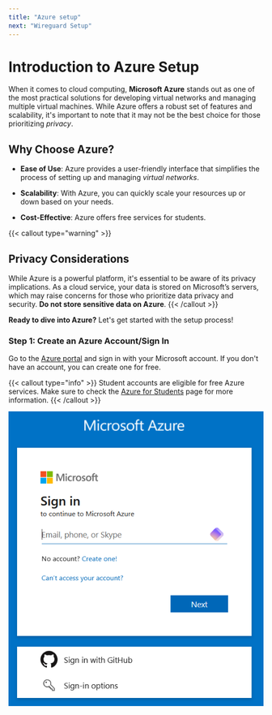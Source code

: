 ```yaml
---
title: "Azure setup"
next: "Wireguard Setup"
---
```


# Introduction to Azure Setup

When it comes to cloud computing, **Microsoft Azure** stands out as one of the most practical solutions for developing virtual networks and managing multiple virtual machines. While Azure offers a robust set of features and scalability, it's important to note that it may not be the best choice for those prioritizing *privacy*.

## Why Choose Azure?

- **Ease of Use**: Azure provides a user-friendly interface that simplifies the process of setting up and managing *virtual networks*. 

- **Scalability**: With Azure, you can quickly scale your resources up or down based on your needs. 

- **Cost-Effective**: Azure offers free services for students.

{{< callout type="warning" >}}
  ## Privacy Considerations
  While Azure is a powerful platform, it's essential to be aware of its privacy implications. As a cloud service, your data is stored on Microsoft’s servers, which may raise concerns for those who prioritize data privacy and security. **Do not store sensitive data on Azure**.
{{< /callout >}}

**Ready to dive into Azure?** Let's get started with the setup process!

### Step 1: Create an Azure Account/Sign In

Go to the [Azure portal](https://portal.azure.com/) and sign in with your Microsoft account. If you don't have an account, you can create one for free.

{{< callout type="info" >}}
  Student accounts are eligible for free Azure services. Make sure to check the [Azure for Students](https://azure.microsoft.com/en-us/free/students/) page for more information.
{{< /callout >}}

<img src="image.png" alt="Az sign-in"> 